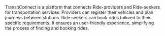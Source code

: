 TransitConnect is a platform that connects Ride-providers and Ride-seekers for transportation services. 
Providers can register their vehicles and plan journeys between stations. Ride seekers can book rides tailored to their specific requirements. 
It ensures an user-friendly experience, simplifying the process of finding and booking rides.

